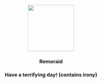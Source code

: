 <p align="center">
    <img src="https://raw.githubusercontent.com/PokeAPI/sprites/master/sprites/pokemon/223.png" width="150" height="150">
</p>
<h3 align="center"> <b>Remoraid</b></h3>
<h3 align="center">Have a terrifying day! (contains irony)</h3>
